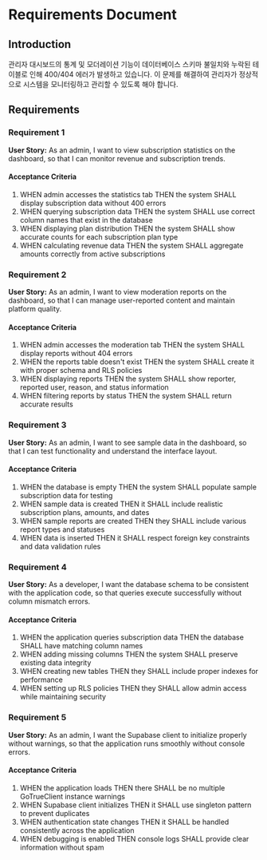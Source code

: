 # Requirements Document

## Introduction

관리자 대시보드의 통계 및 모더레이션 기능이 데이터베이스 스키마 불일치와 누락된 테이블로 인해 400/404 에러가 발생하고 있습니다. 이 문제를 해결하여 관리자가 정상적으로 시스템을 모니터링하고 관리할 수 있도록 해야 합니다.

## Requirements

### Requirement 1

**User Story:** As an admin, I want to view subscription statistics on the dashboard, so that I can monitor revenue and subscription trends.

#### Acceptance Criteria

1. WHEN admin accesses the statistics tab THEN the system SHALL display subscription data without 400 errors
2. WHEN querying subscription data THEN the system SHALL use correct column names that exist in the database
3. WHEN displaying plan distribution THEN the system SHALL show accurate counts for each subscription plan type
4. WHEN calculating revenue data THEN the system SHALL aggregate amounts correctly from active subscriptions

### Requirement 2

**User Story:** As an admin, I want to view moderation reports on the dashboard, so that I can manage user-reported content and maintain platform quality.

#### Acceptance Criteria

1. WHEN admin accesses the moderation tab THEN the system SHALL display reports without 404 errors
2. WHEN the reports table doesn't exist THEN the system SHALL create it with proper schema and RLS policies
3. WHEN displaying reports THEN the system SHALL show reporter, reported user, reason, and status information
4. WHEN filtering reports by status THEN the system SHALL return accurate results

### Requirement 3

**User Story:** As an admin, I want to see sample data in the dashboard, so that I can test functionality and understand the interface layout.

#### Acceptance Criteria

1. WHEN the database is empty THEN the system SHALL populate sample subscription data for testing
2. WHEN sample data is created THEN it SHALL include realistic subscription plans, amounts, and dates
3. WHEN sample reports are created THEN they SHALL include various report types and statuses
4. WHEN data is inserted THEN it SHALL respect foreign key constraints and data validation rules

### Requirement 4

**User Story:** As a developer, I want the database schema to be consistent with the application code, so that queries execute successfully without column mismatch errors.

#### Acceptance Criteria

1. WHEN the application queries subscription data THEN the database SHALL have matching column names
2. WHEN adding missing columns THEN the system SHALL preserve existing data integrity
3. WHEN creating new tables THEN they SHALL include proper indexes for performance
4. WHEN setting up RLS policies THEN they SHALL allow admin access while maintaining security

### Requirement 5

**User Story:** As an admin, I want the Supabase client to initialize properly without warnings, so that the application runs smoothly without console errors.

#### Acceptance Criteria

1. WHEN the application loads THEN there SHALL be no multiple GoTrueClient instance warnings
2. WHEN Supabase client initializes THEN it SHALL use singleton pattern to prevent duplicates
3. WHEN authentication state changes THEN it SHALL be handled consistently across the application
4. WHEN debugging is enabled THEN console logs SHALL provide clear information without spam
